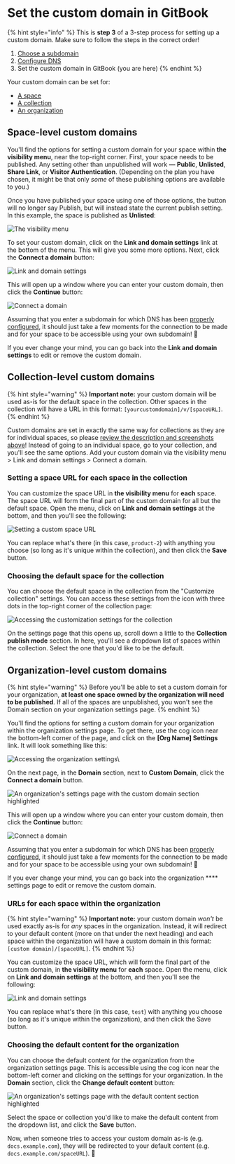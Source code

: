 # Set the custom domain in GitBook

{% hint style="info" %}
This is **step 3** of a 3-step process for setting up a custom domain. Make sure to follow the steps in the correct order!

1. [Choose a subdomain](choose-a-subdomain.md)
2. [Configure DNS](dns-configuration.md)
3. Set the custom domain in GitBook (you are here)
{% endhint %}

Your custom domain can be set for:

* [A space](custom-domain-setup-on-gitbook.md#space-level-custom-domains)
* [A collection](custom-domain-setup-on-gitbook.md#collection-level-custom-domains)
* [An organization](custom-domain-setup-on-gitbook.md#organization-level-custom-domains)

## Space-level custom domains

You'll find the options for setting a custom domain for your space within **the visibility menu**, near the top-right corner. First, your space needs to be published. Any setting other than unpublished will work — **Public**, **Unlisted**, **Share Link**, or **Visitor Authentication**. (Depending on the plan you have chosen, it might be that only _some_ of these publishing options are available to you.)

Once you have published your space using one of those options, the button will no longer say Publish, but will instead state the current publish setting. In this example, the space is published as **Unlisted**:

![The visibility menu](../../.gitbook/assets/space-visibility-menu.png)

To set your custom domain, click on the **Link and domain settings** link at the bottom of the menu. This will give you some more options. Next, click the **Connect a domain** button:

![Link and domain settings](../../.gitbook/assets/link-and-domain-settings.png)

This will open up a window where you can enter your custom domain, then click the **Continue** button:

![Connect a domain](../../.gitbook/assets/connect-a-domain.png)

Assuming that you enter a subdomain for which DNS has been [properly configured](dns-configuration.md), it should just take a few moments for the connection to be made and for your space to be accessible using your own subdomain! 🎉

If you ever change your mind, you can go back into the **Link and domain settings** to edit or remove the custom domain.

## Collection-level custom domains

{% hint style="warning" %}
**Important note:** your custom domain will be used as-is for the default space in the collection. Other spaces in the collection will have a URL in this format: `[yourcustomdomain]/v/[spaceURL]`.
{% endhint %}

Custom domains are set in exactly the same way for collections as they are for individual spaces, so please [review the description and screenshots above](custom-domain-setup-on-gitbook.md#space-level-custom-domains)! Instead of going to an individual space, go to your collection, and you'll see the same options. Add your custom domain via the visibility menu > Link and domain settings > Connect a domain.

### Setting a space URL for each space in the collection

You can customize the space URL in **the visibility menu** for **each** space. The space URL will form the final part of the custom domain for all but the default space. Open the menu, click on **Link and domain settings** at the bottom, and then you'll see the following:

![Setting a custom space URL](../../.gitbook/assets/space-url.png)

You can replace what's there (in this case, `product-2`) with anything you choose (so long as it's unique within the collection), and then click the **Save** button.

### Choosing the default space for the collection

You can choose the default space in the collection from the "Customize collection" settings. You can access these settings from the icon with three dots in the top-right corner of the collection page:

![Accessing the customization settings for the collection](../../.gitbook/assets/customize-collection.png)

On the settings page that this opens up, scroll down a little to the **Collection publish mode** section. In here, you'll see a dropdown list of spaces within the collection. Select the one that you'd like to be the default.

## Organization-level custom domains

{% hint style="warning" %}
Before you'll be able to set a custom domain for your organization, **at least one space owned by the organization will need to be published**. If all of the spaces are unpublished, you won't see the Domain section on your organization settings page.
{% endhint %}

You'll find the options for setting a custom domain for your organization within the organization settings page. To get there, use the cog icon near the bottom-left corner of the page, and click on the **\[Org Name] Settings** link. It will look something like this:

![Accessing the organization settings\\](../../.gitbook/assets/org-settings.png)

On the next page, in the **Domain** section, next to **Custom Domain**, click the **Connect a domain** button.

![An organization's settings page with the custom domain section highlighted](../../.gitbook/assets/org-custom-domain.png)

This will open up a window where you can enter your custom domain, then click the **Continue** button:

![Connect a domain](../../.gitbook/assets/connect-a-domain.png)

Assuming that you enter a subdomain for which DNS has been [properly configured](dns-configuration.md), it should just take a few moments for the connection to be made and for your space to be accessible using your own subdomain! 🎉

If you ever change your mind, you can go back into the organization \*\*\*\* settings page to edit or remove the custom domain.

### URLs for each space within the organization

{% hint style="warning" %}
**Important note:** your custom domain _won't_ be used exactly as-is for _any_ spaces in the organization. Instead, it will redirect to your default content (more on that under the next heading) and each space within the organization will have a custom domain in this format: `[custom domain]/[spaceURL]`.
{% endhint %}

You can customize the space URL, which will form the final part of the custom domain, in **the visibility menu** for **each** space. Open the menu, click on **Link and domain settings** at the bottom, and then you'll see the following:

![Link and domain settings](../../.gitbook/assets/org-space-url.png)

You can replace what's there (in this case, `test`) with anything you choose (so long as it's unique within the organization), and then click the Save button.

### Choosing the default content for the organization

You can choose the default content for the organization from the organization settings page. This is accessible using the cog icon near the bottom-left corner and clicking on the settings for your organization. In the **Domain** section, click the **Change default content** button:

![An organization's settings page with the default content section highlighted](../../.gitbook/assets/default-content.png)

Select the space or collection you'd like to make the default content from the dropdown list, and click the **Save** button.

Now, when someone tries to access your custom domain as-is (e.g. `docs.example.com`), they will be redirected to your default content (e.g. `docs.example.com/spaceURL`). 🎉
